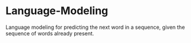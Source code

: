 # Language-Modeling
Language modeling for predicting the next word in a sequence, given the sequence of words already present.
